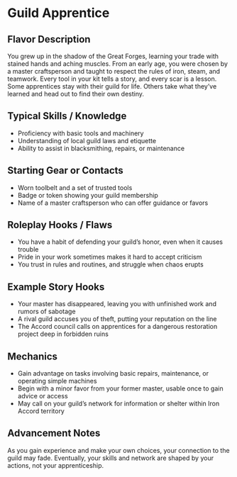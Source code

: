 # Guild Apprentice

## Flavor Description

You grew up in the shadow of the Great Forges, learning your trade with stained hands and aching muscles. From an early age, you were chosen by a master craftsperson and taught to respect the rules of iron, steam, and teamwork. Every tool in your kit tells a story, and every scar is a lesson. Some apprentices stay with their guild for life. Others take what they’ve learned and head out to find their own destiny.

## Typical Skills / Knowledge

- Proficiency with basic tools and machinery
- Understanding of local guild laws and etiquette
- Ability to assist in blacksmithing, repairs, or maintenance

## Starting Gear or Contacts

- Worn toolbelt and a set of trusted tools
- Badge or token showing your guild membership
- Name of a master craftsperson who can offer guidance or favors

## Roleplay Hooks / Flaws

- You have a habit of defending your guild’s honor, even when it causes trouble
- Pride in your work sometimes makes it hard to accept criticism
- You trust in rules and routines, and struggle when chaos erupts

## Example Story Hooks

- Your master has disappeared, leaving you with unfinished work and rumors of sabotage
- A rival guild accuses you of theft, putting your reputation on the line
- The Accord council calls on apprentices for a dangerous restoration project deep in forbidden ruins

## Mechanics

- Gain advantage on tasks involving basic repairs, maintenance, or operating simple machines
- Begin with a minor favor from your former master, usable once to gain advice or access
- May call on your guild’s network for information or shelter within Iron Accord territory

## Advancement Notes

As you gain experience and make your own choices, your connection to the guild may fade. Eventually, your skills and network are shaped by your actions, not your apprenticeship.
